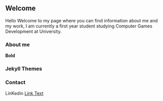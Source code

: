 ## Welcome 

Hello
Welcome to my page where you can find information about me and my work, I am currently a first year student studying Computer Games Development at University.






  ### About me



**Bold** 




### Jekyll Themes



### Contact

LinKedin [Link Text](https://www.linkedin.com/in/danny-lau-a99791199/)

